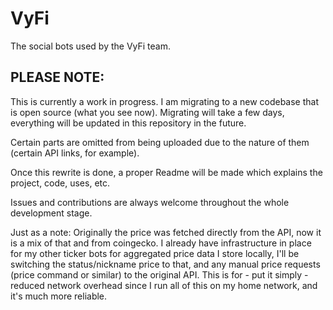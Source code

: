 # VyFi

The social bots used by the VyFi team.

## PLEASE NOTE:

This is currently a work in progress. I am migrating to a new codebase that is open source (what you see now). Migrating
will take a few days, everything will be updated in this repository in the future.

Certain parts are omitted from being uploaded due to the nature of them (certain API links, for example).

Once this rewrite is done, a proper Readme will be made which explains the project, code, uses, etc.

Issues and contributions are always welcome throughout the whole development stage.


Just as a note:
Originally the price was fetched directly from the API, now it is a mix of that and from coingecko. I already have infrastructure in place for my other ticker bots for aggregated price data I store locally, I'll be switching the status/nickname price to that, and any manual price requests (price command or similar) to the original API. This is for - put it simply - reduced network overhead since I run all of this on my home network, and it's much more reliable.

